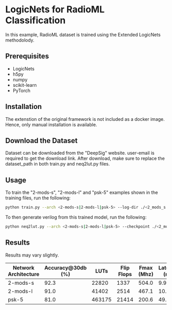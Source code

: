 # LogicNets for RadioML Classification

In this example, RadioML dataset is trained using the Extended LogicNets methodolody.

## Prerequisites

* LogicNets
* h5py
* numpy
* scikit-learn
* PyTorch


## Installation

The extenstion of the original framework is not included as a docker image. Hence, only manual installation is available.

## Download the Dataset

Dataset can be downloaded from the "DeepSig" website. user-email is required to get the download link. 
After download, make sure to replace the dataset_path in both train.py and neq2lut.py files. 

## Usage

To train the \"2-mods-s\", \"2-mods-l\" and \"psk-5\" examples shown in the training files, run the following: 

```bash
python train.py --arch <2-mods-s|2-mods-l|psk-5> --log-dir ./<2_mods_s|2_mods_l|psk_5>/
```

To then generate verilog from this trained model, run the following:

```bash
python neq2lut.py --arch <2-mods-s|2-mods-l|psk-5> --checkpoint ./<2_mods_s|2_mods_l|psk_5>/config_1.pth --log-dir ./<2_mods_s|2_mods_l|psk_5>/verilog/ --add-registers
```

## Results

Results may vary slightly. 

| Network Architecture  | Accuracy@30db (%) | LUTs  | Flip Flops    | Fmax (Mhz)    |    Latency (ns)   |
| --------------------- | ----------------- | ----- | ------------- | ------------- | ----------------- |
| 2-mods-s              |              92.3 | 22820 |          1337 |         504.0 |              9.92 |
| 2-mods-l              |              91.0 | 41402 |          2514 |         467.1 |             10.71 |
| psk-5                 |              81.0 |463175 |         21414 |         200.6 |             49.90 |



